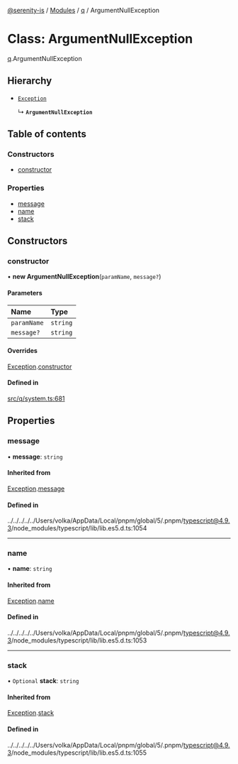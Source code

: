 [@serenity-is](../README.md) / [Modules](../modules.md) / [q](../modules/q.md) / ArgumentNullException

# Class: ArgumentNullException

[q](../modules/q.md).ArgumentNullException

## Hierarchy

- [`Exception`](q.Exception.md)

  ↳ **`ArgumentNullException`**

## Table of contents

### Constructors

- [constructor](q.ArgumentNullException.md#constructor)

### Properties

- [message](q.ArgumentNullException.md#message)
- [name](q.ArgumentNullException.md#name)
- [stack](q.ArgumentNullException.md#stack)

## Constructors

### constructor

• **new ArgumentNullException**(`paramName`, `message?`)

#### Parameters

| Name | Type |
| :------ | :------ |
| `paramName` | `string` |
| `message?` | `string` |

#### Overrides

[Exception](q.Exception.md).[constructor](q.Exception.md#constructor)

#### Defined in

[src/q/system.ts:681](https://github.com/serenity-is/serenity/blob/master/packages/corelib/src/q/system.ts#L681)

## Properties

### message

• **message**: `string`

#### Inherited from

[Exception](q.Exception.md).[message](q.Exception.md#message)

#### Defined in

../../../../../Users/volka/AppData/Local/pnpm/global/5/.pnpm/typescript@4.9.3/node_modules/typescript/lib/lib.es5.d.ts:1054

___

### name

• **name**: `string`

#### Inherited from

[Exception](q.Exception.md).[name](q.Exception.md#name)

#### Defined in

../../../../../Users/volka/AppData/Local/pnpm/global/5/.pnpm/typescript@4.9.3/node_modules/typescript/lib/lib.es5.d.ts:1053

___

### stack

• `Optional` **stack**: `string`

#### Inherited from

[Exception](q.Exception.md).[stack](q.Exception.md#stack)

#### Defined in

../../../../../Users/volka/AppData/Local/pnpm/global/5/.pnpm/typescript@4.9.3/node_modules/typescript/lib/lib.es5.d.ts:1055
